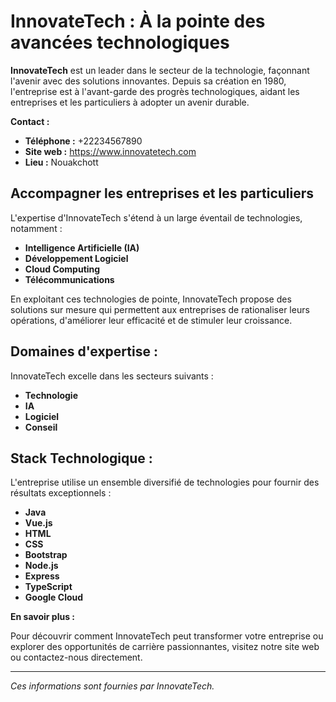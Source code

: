 # InnovateTech : À la pointe des avancées technologiques

**InnovateTech** est un leader dans le secteur de la technologie, façonnant l'avenir avec des solutions innovantes. Depuis sa création en 1980, l'entreprise est à l'avant-garde des progrès technologiques, aidant les entreprises et les particuliers à adopter un avenir durable.

**Contact :**
- **Téléphone :** +22234567890
- **Site web :** https://www.innovatetech.com
- **Lieu :** Nouakchott

## Accompagner les entreprises et les particuliers

L'expertise d'InnovateTech s'étend à un large éventail de technologies, notamment :

* **Intelligence Artificielle (IA)**
* **Développement Logiciel**
* **Cloud Computing**
* **Télécommunications**

En exploitant ces technologies de pointe, InnovateTech propose des solutions sur mesure qui permettent aux entreprises de rationaliser leurs opérations, d'améliorer leur efficacité et de stimuler leur croissance.

## Domaines d'expertise :

InnovateTech excelle dans les secteurs suivants :

* **Technologie**
* **IA**
* **Logiciel**
* **Conseil**

## Stack Technologique :

L'entreprise utilise un ensemble diversifié de technologies pour fournir des résultats exceptionnels :

* **Java**
* **Vue.js**
* **HTML**
* **CSS**
* **Bootstrap**
* **Node.js**
* **Express**
* **TypeScript**
* **Google Cloud**

**En savoir plus :**

Pour découvrir comment InnovateTech peut transformer votre entreprise ou explorer des opportunités de carrière passionnantes, visitez notre site web ou contactez-nous directement.

---
*Ces informations sont fournies par InnovateTech.*
